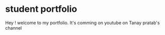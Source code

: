# student portfolio 

Hey ! welcome to my portfolio. It's comming on youtube on Tanay pratab's channel
